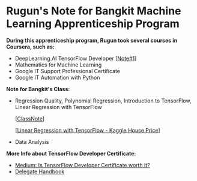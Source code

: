 # Rugun's Note for Bangkit Machine Learning Apprenticeship Program

**During this apprenticeship program, Rugun took several courses in Coursera, such as:**
* DeepLearning.AI TensorFlow Developer [[Note#1](https://github.com/rugunivana/bangkit_practice/blob/main/1.%20Intro%20to%20TensorFlow%20for%20AI:%20NN%2C%20Computer%20Vision%2C%20CNN%2C%20Using%20Real%20World%20Image.ipynb)]
* Mathematics for Machine Learning
* Google IT Support Professional Certificate
* Google IT Automation with Python

**Note for Bangkit's Class:**
* Regression Quality, Polynomial Regression, Introduction to TensorFlow, Linear Regression with TensorFlow 

    [[ClassNote](https://github.com/rugunivana/bangkit_practice/blob/main/2_Class_6_Tensorflow_.ipynb)]

    [[Linear Regression with TensorFlow - Kaggle House Price](https://github.com/rugunivana/bangkit_practice/blob/main/2_Class_6_Tensorflow_.ipynb)]
* Data Analysis 

**More Info about TensorFlow Developer Certificate:**
* [Medium: Is TensorFlow Developer Certificate worth it?](https://medium.com/analytics-vidhya/is-the-tensorflow-developer-certificate-worth-it-56f597ceea75)
* [Delegate Handbook](https://www.tensorflow.org/extras/cert/TF_Certificate_Candidate_Handbook.pdf)
